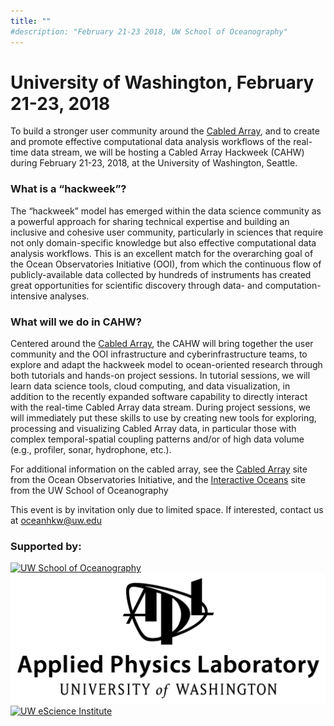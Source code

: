 ```yaml
---
title: ""
#description: "February 21-23 2018, UW School of Oceanography"
---
```


# University of Washington, February 21-23, 2018

To build a stronger user community around the [Cabled Array](http://oceanobservatories.org/array/cabled-array/), and to create and promote effective computational data analysis workflows of the real-time data stream, we will be hosting a Cabled Array Hackweek (CAHW) during February 21-23, 2018, at the University of Washington, Seattle.

### What is a “hackweek”?

The “hackweek” model has emerged within the data science community as a powerful approach for sharing technical expertise and building an inclusive and cohesive user community, particularly in sciences that require not only domain-specific knowledge but also effective computational data analysis workflows. This is an excellent match for the overarching goal of the Ocean Observatories Initiative (OOI), from which the continuous flow of publicly-available data collected by hundreds of instruments has created great opportunities for scientific discovery through data- and computation-intensive analyses.

### What will we do in CAHW?

Centered around the [Cabled Array](http://oceanobservatories.org/array/cabled-array/), the CAHW will bring together the user community and the OOI infrastructure and cyberinfrastructure teams, to explore and adapt the hackweek model to ocean-oriented research through both tutorials and hands-on project sessions. In tutorial sessions, we will learn data science tools, cloud computing, and data visualization, in addition to the recently expanded software capability to directly interact with the real-time Cabled Array data stream. During project sessions, we will immediately put these skills to use by creating new tools for exploring, processing and visualizing Cabled Array data, in particular those with complex temporal-spatial coupling patterns and/or of high data volume (e.g., profiler, sonar, hydrophone, etc.).

For additional information on the cabled array, see the [Cabled Array](http://oceanobservatories.org/array/cabled-array/) site from the Ocean Observatories Initiative, and the [Interactive Oceans](http://www.interactiveoceans.washington.edu) site from the UW School of Oceanography

This event is by invitation only due to limited space. If interested, contact us at <oceanhkw@uw.edu>

<!-- <div id="footer" class="row" style="center">

<div> -->

### Supported by:

[![UW School of Oceanography](images/ocean-logo-banner.jpg)](https://www.ocean.washington.edu/)
[![UW Applied Physics Laboratory](images/apl-uw_stacked_black.png)](http://www.apl.washington.edu/)
[![UW eScience Institute](images/eScience_Logo_RGB_BLKBckgd.png)](http://escience.washington.edu/)

